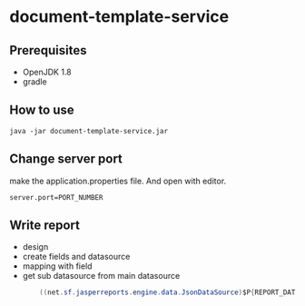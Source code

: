 # document-template-service

## Prerequisites
- OpenJDK 1.8
- gradle

## How to use
```shell
java -jar document-template-service.jar
```

## Change server port
make the application.properties file. And open with editor.
```properties
server.port=PORT_NUMBER
```

## Write report
- design 
- create fields and datasource
- mapping with field
- get sub datasource from main datasource    
    ```java
        ((net.sf.jasperreports.engine.data.JsonDataSource)$P{REPORT_DATA_SOURCE}).subDataSource("items")
    ```
